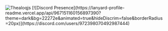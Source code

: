 <img src="https://komarev.com/ghpvc/?username=thealoqjs&label=Ziyaretçi%20Sayısı&color=552b75" alt="Thealoqjs" />
[![Discord Presence](https://lanyard-profile-readme.vercel.app/api/967151160156897390?theme=dark&bg=22272e&animated=true&hideDiscrim=false&borderRadius=20px)](https://discord.com/users/972398070492987444)
<br>

